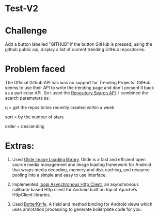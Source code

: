# Test-V2
# Challenge
Add a button labelled "GITHUB"
if the button GitHub is pressed, using the github public api, display a list of current trending GitHub repositories.

# Problem faced
The Official Github API has was no support for Trending Projects. GitHub seems to use their API to write the trending page and don't present it back as a particular API. So i used the [Repository Search API](https://developer.github.com/v3/search/#search-repositories). I combined the search parameters as:

q = get the repositories recently created within a week

sort = by the number of stars

order = descending

# Extras:
1. Used [Glide Image Loading library](https://github.com/bumptech/glide). Glide is a fast and efficient open source media management and image loading framework for Android that wraps media decoding, memory and disk caching, and resource pooling into a simple and easy to use interface.

2. Implemented [loopj Asynchronous Http Client](http://loopj.com/android-async-http/), an asynchronous callback-based Http client for Android built on top of Apache’s HttpClient libraries. 

3. Used [ButterKnife](http://jakewharton.github.io/butterknife/). A field and method binding for Android views which uses annotation processing to generate boilerplate code for you.
